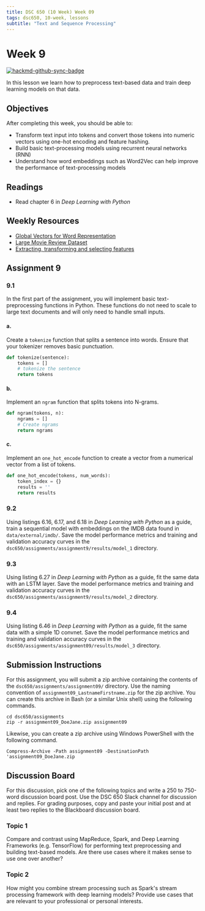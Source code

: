 ```yaml
---
title: DSC 650 (10 Week) Week 09
tags: dsc650, 10-week, lessons
subtitle: "Text and Sequence Processing"
---
```


# Week 9

[![hackmd-github-sync-badge](https://hackmd.io/q4guECRhRHeRlaCFPirnBA/badge)](https://hackmd.io/q4guECRhRHeRlaCFPirnBA)


In this lesson we learn how to preprocess text-based data and train deep learning models on that data.  

## Objectives

After completing this week, you should be able to:

* Transform text input into tokens and convert those tokens into numeric vectors using one-hot encoding and feature hashing.
* Build basic text-processing models using recurrent neural networks (RNN)
* Understand how word embeddings such as Word2Vec can help improve the performance of text-processing models

## Readings

* Read chapter 6 in *Deep Learning with Python*

## Weekly Resources

* [Global Vectors for Word Representation][glove]
* [Large Movie Review Dataset][large-movie-dataset]
* [Extracting, transforming and selecting features][spark-ml-features]

## Assignment 9

### 9.1

In the first part of the assignment, you will implement basic text-preprocessing functions in Python.  These functions do not need to scale to large text documents and will only need to handle small inputs. 

#### a. 

Create a `tokenize` function that splits a sentence into words. Ensure that your tokenizer removes basic punctuation. 

```python
def tokenize(sentence):
    tokens = []
    # tokenize the sentence
    return tokens
````

#### b.  

Implement an `ngram` function that splits tokens into N-grams. 

```python
def ngram(tokens, n):
    ngrams = []
    # Create ngrams
    return ngrams
```

#### c.  

Implement an `one_hot_encode` function to create a vector from a numerical vector from a list of tokens. 

```python
def one_hot_encode(tokens, num_words):
    token_index = {}
    results = ''
    return results
```

### 9.2

Using listings 6.16, 6.17, and 6.18 in *Deep Learning with Python* as a guide, train a sequential model with embeddings on the IMDB data found in `data/external/imdb/`. Save the model performance metrics and training and validation accuracy curves in the `dsc650/assignments/assignment9/results/model_1` directory. 

### 9.3

Using listing 6.27 in *Deep Learning with Python* as a guide, fit the same data with an LSTM layer. Save the model performance metrics and training and validation accuracy curves in the `dsc650/assignments/assignment9/results/model_2` directory. 

### 9.4

Using listing 6.46 in *Deep Learning with Python* as a guide, fit the same data with a simple 1D convnet. Save the model performance metrics and training and validation accuracy curves in the `dsc650/assignments/assignment09/results/model_3` directory. 

## Submission Instructions

For this assignment, you will submit a zip archive containing the contents of the `dsc650/assignments/assignment09/` directory. Use the naming convention of `assignment09_LastnameFirstname.zip` for the zip archive. You can create this archive in Bash (or a similar Unix shell) using the following commands. 

```shell
cd dsc650/assignments
zip -r assignment09_DoeJane.zip assignment09
```

Likewise, you can create a zip archive using Windows PowerShell with the following command. 

```shell
Compress-Archive -Path assignment09 -DestinationPath 'assignment09_DoeJane.zip
```

## Discussion Board

For this discussion, pick one of the following topics and write a 250 to 750-word discussion board post. Use the DSC 650 Slack channel for discussion and replies.  For grading purposes, copy and paste your initial post and at least two replies to the Blackboard discussion board. 

### Topic 1

Compare and contrast using MapReduce, Spark, and Deep Learning Frameworks (e.g. TensorFlow) for performing text preprocessing and building text-based models. Are there use cases where it makes sense to use one over another? 

### Topic 2

How might you combine stream processing such as Spark's stream processing framework with deep learning models? Provide use cases that are relevant to your professional or personal interests. 


[glove]: https://nlp.stanford.edu/projects/glove/
[large-movie-dataset]: https://ai.stanford.edu/~amaas/data/sentiment/
[spark-ml-features]: http://spark.apache.org/docs/latest/ml-features.html 
